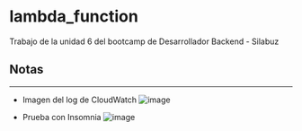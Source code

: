 # lambda_function
Trabajo de la unidad 6 del bootcamp de Desarrollador Backend - Silabuz

## Notas
---
* Imagen del log de CloudWatch
![image](https://user-images.githubusercontent.com/87205378/212809872-93d7cb5f-ff61-4211-8bbc-24a259e0fa60.png)

* Prueba con Insomnia
![image](https://user-images.githubusercontent.com/87205378/212810734-3560bf2f-0658-4a8d-9d06-1bee119805fc.png)
